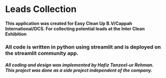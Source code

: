 # Leads Collection
#### This application was created for Easy Clean Up B.V/Cappah International/DCS. For collecting potential leads at the Inter Clean Exhibition
### All code is written in python using streamlit and is deployed on the streamlit community app.  
##### All coding and design was implemented by Hafiz Tanzeel-ur Rehman. This project was done as a side project independent of the company.

